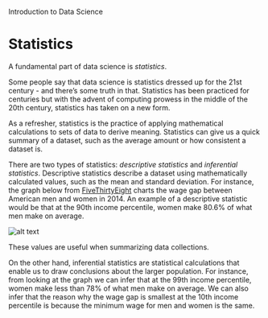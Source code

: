 Introduction to Data Science
# Statistics

A fundamental part of data science is _statistics_.

Some people say that data science is statistics dressed up for the 21st century - and there’s some truth in that. Statistics has been practiced for centuries but with the advent of computing prowess in the middle of the 20th century, statistics has taken on a new form.

As a refresher, statistics is the practice of applying mathematical calculations to sets of data to derive meaning. Statistics can give us a quick summary of a dataset, such as the average amount or how consistent a dataset is.

There are two types of statistics: _descriptive statistics_ and _inferential statistics_. Descriptive statistics describe a dataset using mathematically calculated values, such as the mean and standard deviation. For instance, the graph below from [FiveThirtyEight](https://fivethirtyeight.com/features/heres-what-the-gender-pay-gap-looks-like-by-income-level/) charts the wage gap between American men and women in 2014. An example of a descriptive statistic would be that at the 90th income percentile, women make 80.6% of what men make on average.

![alt text](https://content.codecademy.com/programs/code-foundations-path/ds-survey/lesson%201/538genderpaygap.png)

These values are useful when summarizing data collections.

On the other hand, inferential statistics are statistical calculations that enable us to draw conclusions about the larger population. For instance, from looking at the graph we can infer that at the 99th income percentile, women make less than 78% of what men make on average. We can also infer that the reason why the wage gap is smallest at the 10th income percentile is because the minimum wage for men and women is the same.